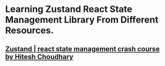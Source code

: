 # Learning Zustand React State Management Library From Different Resources.

## [Zustand | react state management crash course by Hitesh Choudhary](https://youtube.com/playlist?list=PLRAV69dS1uWQMXekDgw7fRAsHmsbKWkwu)
